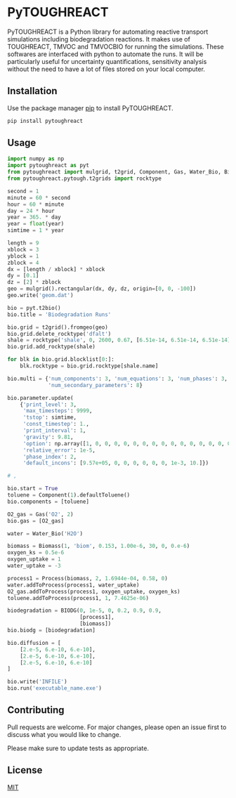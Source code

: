 # PyTOUGHREACT

PyTOUGHREACT is a Python library for automating reactive transport simulations including biodegradation reactions.
It makes use of TOUGHREACT, TMVOC and TMVOCBIO for running the simulations. These softwares are interfaced
with python to automate the runs. It will be particularly useful for uncertainty quantifications, sensitivity 
analysis without the need to have a lot of files stored on your local computer.

## Installation

Use the package manager [pip](https://pip.pypa.io/en/stable/) to install PyTOUGHREACT.

```bash
pip install pytoughreact
```

## Usage

```python
import numpy as np
import pytoughreact as pyt
from pytoughreact import mulgrid, t2grid, Component, Gas, Water_Bio, Biomass, Process, BIODG
from pytoughreact.pytough.t2grids import rocktype

second = 1
minute = 60 * second
hour = 60 * minute
day = 24 * hour
year = 365. * day
year = float(year)
simtime = 1 * year

length = 9
xblock = 3
yblock = 1
zblock = 4
dx = [length / xblock] * xblock
dy = [0.1]
dz = [2] * zblock
geo = mulgrid().rectangular(dx, dy, dz, origin=[0, 0, -100])
geo.write('geom.dat')

bio = pyt.t2bio()
bio.title = 'Biodegradation Runs'

bio.grid = t2grid().fromgeo(geo)
bio.grid.delete_rocktype('dfalt')
shale = rocktype('shale', 0, 2600, 0.67, [6.51e-14, 6.51e-14, 6.51e-14], 1.5, 900)
bio.grid.add_rocktype(shale)

for blk in bio.grid.blocklist[0:]:
    blk.rocktype = bio.grid.rocktype[shale.name]

bio.multi = {'num_components': 3, 'num_equations': 3, 'num_phases': 3,
             'num_secondary_parameters': 8}

bio.parameter.update(
    {'print_level': 3,
     'max_timesteps': 9999,
     'tstop': simtime,
     'const_timestep': 1.,
     'print_interval': 1,
     'gravity': 9.81,
     'option': np.array([1, 0, 0, 0, 0, 0, 0, 0, 0, 0, 0, 0, 0, 0, 0, 0, 0, 0, 0, 0, 0, 0, 0, 0, 0]),
     'relative_error': 1e-5,
     'phase_index': 2,
     'default_incons': [9.57e+05, 0, 0, 0, 0, 0, 0, 1e-3, 10.]})

# ,

bio.start = True
toluene = Component(1).defaultToluene()
bio.components = [toluene]

O2_gas = Gas('O2', 2)
bio.gas = [O2_gas]

water = Water_Bio('H2O')

biomass = Biomass(1, 'biom', 0.153, 1.00e-6, 30, 0, 0.e-6)
oxygen_ks = 0.5e-6
oxygen_uptake = 1
water_uptake = -3

process1 = Process(biomass, 2, 1.6944e-04, 0.58, 0)
water.addToProcess(process1, water_uptake)
O2_gas.addToProcess(process1, oxygen_uptake, oxygen_ks)
toluene.addToProcess(process1, 1, 7.4625e-06)

biodegradation = BIODG(0, 1e-5, 0, 0.2, 0.9, 0.9,
                       [process1],
                       [biomass])
bio.biodg = [biodegradation]

bio.diffusion = [
    [2.e-5, 6.e-10, 6.e-10],
    [2.e-5, 6.e-10, 6.e-10],
    [2.e-5, 6.e-10, 6.e-10]
]

bio.write('INFILE')
bio.run('executable_name.exe')


```

## Contributing
Pull requests are welcome. For major changes, please open an issue first to discuss what you would like to change.

Please make sure to update tests as appropriate.

## License
[MIT](https://choosealicense.com/licenses/mit/)